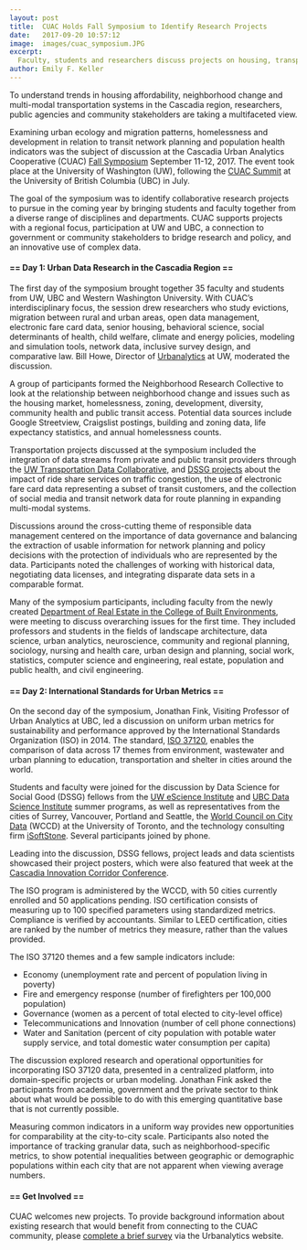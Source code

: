 ```yaml
---
layout: post
title:  CUAC Holds Fall Symposium to Identify Research Projects
date:   2017-09-20 10:57:12
image:  images/cuac_symposium.JPG
excerpt:
  Faculty, students and researchers discuss projects on housing, transportation and neighborhood change at the CUAC Fall Symposium.
author: Emily F. Keller
---
```


To understand trends in housing affordability, neighborhood change and multi-modal transportation systems in the Cascadia region, researchers, public agencies and community stakeholders are taking a multifaceted view. 

Examining urban ecology and migration patterns, homelessness and development in relation to transit network planning and population health indicators was the subject of discussion at the Cascadia Urban Analytics Cooperative (CUAC) [Fall Symposium](http://cascadiadata.org/news/2017/09/01/fall-symposium-information.html) September 11-12, 2017. The event took place at the University of Washington (UW), following the [CUAC Summit](http://cascadiadata.org/news/2017/07/30/cuac-summit.html) at the University of British Columbia (UBC) in July. 

The goal of the symposium was to identify collaborative research projects to pursue in the coming year by bringing students and faculty together from a diverse range of disciplines and departments. CUAC supports projects with a regional focus, participation at UW and UBC, a connection to government or community stakeholders to bridge research and policy, and an innovative use of complex data.

#### == Day 1: Urban Data Research in the Cascadia Region ==

The first day of the symposium brought together 35 faculty and students from UW, UBC and Western Washington University. With CUAC’s interdisciplinary focus, the session drew researchers who study evictions, migration between rural and urban areas, open data management, electronic fare card data, senior housing, behavioral science, social determinants of health, child welfare, climate and energy policies, modeling and simulation tools, network data, inclusive survey design, and comparative law. Bill Howe, Director of [Urbanalytics](http://urbanalytics.uw.edu/) at UW, moderated the discussion.

A group of participants formed the Neighborhood Research Collective to look at the relationship between neighborhood change and issues such as the housing market, homelessness, zoning, development, diversity, community health and public transit access. Potential data sources include Google Streetview, Craigslist postings, building and zoning data, life expectancy statistics, and annual homelessness counts.

Transportation projects discussed at the symposium included the integration of data streams from private and public transit providers through the [UW Transportation Data Collaborative](https://www.uwtdc.org/), and [DSSG projects](https://news.microsoft.com/features/students-create-something-really-incredible-broader-aim-help-two-cross-border-cities-thrive-together/) about the impact of ride share services on traffic congestion, the use of electronic fare card data representing a subset of transit customers, and the collection of social media and transit network data for route planning in expanding multi-modal systems.

Discussions around the cross-cutting theme of responsible data management centered on the importance of data governance and balancing the extraction of usable information for network planning and policy decisions with the protection of individuals who are represented by the data. Participants noted the challenges of working with historical data, negotiating data licenses, and integrating disparate data sets in a comparable format.

Many of the symposium participants, including faculty from the newly created [Department of Real Estate in the College of Built Environments](http://realestate.washington.edu/about/think-runstad/directors-message/), were meeting to discuss overarching issues for the first time. They included professors and students in the fields of landscape architecture, data science, urban analytics, neuroscience, community and regional planning, sociology, nursing and health care, urban design and planning, social work, statistics, computer science and engineering, real estate, population and public health, and civil engineering. 

#### == Day 2: International Standards for Urban Metrics ==

On the second day of the symposium, Jonathan Fink, Visiting Professor of Urban Analytics at UBC, led a discussion on uniform urban metrics for sustainability and performance approved by the International Standards Organization (ISO) in 2014. The standard, [ISO 37120](https://www.iso.org/standard/62436.html), enables the comparison of data across 17 themes from environment, wastewater and urban planning to education, transportation and shelter in cities around the world.

Students and faculty were joined for the discussion by Data Science for Social Good (DSSG) fellows from the [UW eScience Institute](http://www.escience.washington.edu) and [UBC Data Science Institute](https://dsi.ubc.ca/) summer programs, as well as representatives from the cities of Surrey, Vancouver, Portland and Seattle, the [World Council on City Data](http://www.dataforcities.org/) (WCCD) at the University of Toronto, and the technology consulting firm [iSoftStone](http://isoftstoneinc.com/). Several participants joined by phone.

Leading into the discussion, DSSG fellows, project leads and data scientists showcased their project posters, which were also featured that week at the [Cascadia Innovation Corridor Conference](https://www.seattlechamber.com/home/events/events-detail/2017/09/12/default-calendar/cascadia-innovation-corridor-conference).

The ISO program is administered by the WCCD, with 50 cities currently enrolled and 50 applications pending. ISO certification consists of measuring up to 100 specified parameters using standardized metrics. Compliance is verified by accountants. Similar to LEED certification, cities are ranked by the number of metrics they measure, rather than the values provided.

The ISO 37120 themes and a few sample indicators include:
* Economy (unemployment rate and percent of population living in poverty)
* Fire and emergency response (number of firefighters per 100,000 population)
* Governance (women as a percent of total elected to city-level office)
* Telecommunications and Innovation (number of cell phone connections)
* Water and Sanitation (percent of city population with potable water supply service, and total domestic water consumption per capita)

The discussion explored research and operational opportunities for incorporating ISO 37120 data, presented in a centralized platform, into domain-specific projects or urban modeling. Jonathan Fink asked the participants from academia, government and the private sector to think about what would be possible to do with this emerging quantitative base that is not currently possible. 

Measuring common indicators in a uniform way provides new opportunities for comparability at the city-to-city scale. Participants also noted the importance of tracking granular data, such as neighborhood-specific metrics, to show potential inequalities between geographic or demographic populations within each city that are not apparent when viewing average numbers. 

#### == Get Involved ==

CUAC welcomes new projects. To provide background information about existing research that would benefit from connecting to the CUAC community, please [complete a brief survey](http://urbanalytics.uw.edu/#about) via the Urbanalytics website. 



